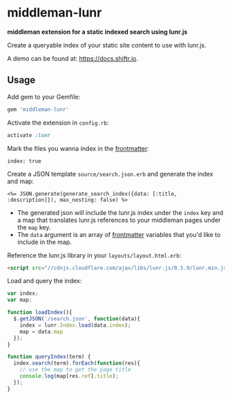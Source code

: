 # middleman-lunr

**middleman extension for a static indexed search using lunr.js**

Create a queryable index of your static site content to use with lunr.js.

A demo can be found at: <https://docs.shiftr.io>.

## Usage

Add gem to your Gemfile:

```ruby
gem 'middleman-lunr'
```

Activate the extension in `config.rb`:

```ruby
activate :lunr
```

Mark the files you wanna index in the [frontmatter](https://middlemanapp.com/basics/frontmatter/):

```
index: true
```

Create a JSON template `source/search.json.erb` and generate the index and map:

```erb
<%= JSON.generate(generate_search_index({data: [:title, :description]}), max_nesting: false) %>
```
- The generated json will include the lunr.js index under the `index` key and a map that translates lunr.js references to your middleman pages under the `map` key.
- The `data` argument is an array of [frontmatter](https://middlemanapp.com/basics/frontmatter/) variables that you'd like to include in the map.

Reference the lunr.js library in your `layouts/layout.html.erb`:

```html
<script src="//cdnjs.cloudflare.com/ajax/libs/lunr.js/0.5.9/lunr.min.js" type="text/javascript"></script>
```

Load and query the index:

```js
var index;
var map;

function loadIndex(){
  $.getJSON('/search.json', function(data){
    index = lunr.Index.load(data.index);
    map = data.map
  });
}

function queryIndex(term) {
  index.search(term).forEach(function(res){
    // use the map to get the page title
    console.log(map[res.ref].title);
  });
}
```
